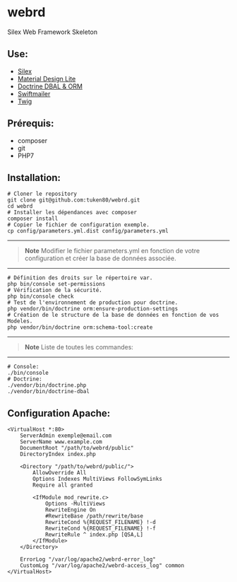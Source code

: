 # webrd

Silex Web Framework Skeleton

## Use:

* [Silex](http://silex.sensiolabs.org/)
* [Material Design Lite](https://getmdl.io/)
* [Doctrine DBAL & ORM](http://www.doctrine-project.org/)
* [Swiftmailer](http://swiftmailer.org/)
* [Twig](http://twig.sensiolabs.org/)

## Prérequis:

* composer
* git
* PHP7

## Installation:


    # Cloner le repository
    git clone git@github.com:tuken80/webrd.git
    cd webrd
    # Installer les dépendances avec composer
    composer install
    # Copier le fichier de configuration exemple.
    cp config/parameters.yml.dist config/parameters.yml

***

>**Note**
>Modifier le fichier parameters.yml en fonction de votre configuration et créer la base de données associée.

***


    # Définition des droits sur le répertoire var.
    php bin/console set-permissions
    # Vérification de la sécurité.
    php bin/console check
    # Test de l'environnement de production pour doctrine.
    php vendor/bin/doctrine orm:ensure-production-settings
    # Création de le structure de la base de données en fonction de vos Modeles.
    php vendor/bin/doctrine orm:schema-tool:create
    
***

>**Note**
>Liste de toutes les commandes:

***


    # Console:
    ./bin/console
    # Doctrine:
    ./vendor/bin/doctrine.php
    ./vendor/bin/doctrine-dbal

## Configuration Apache:


    <VirtualHost *:80>
        ServerAdmin exemple@email.com
        ServerName www.example.com
        DocumentRoot "/path/to/webrd/public"
        DirectoryIndex index.php

        <Directory "/path/to/webrd/public/">
            AllowOverride All
            Options Indexes MultiViews FollowSymLinks
            Require all granted

            <IfModule mod_rewrite.c>
                Options -MultiViews
                RewriteEngine On
                #RewriteBase /path/rewrite/base
                RewriteCond %{REQUEST_FILENAME} !-d
                RewriteCond %{REQUEST_FILENAME} !-f
                RewriteRule ^ index.php [QSA,L]
            </IfModule>
        </Directory>

        ErrorLog "/var/log/apache2/webrd-error_log"
        CustomLog "/var/log/apache2/webrd-access_log" common
    </VirtualHost>